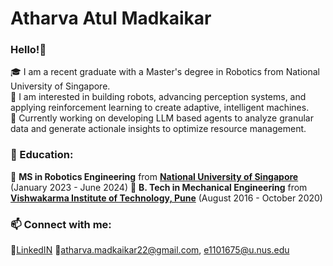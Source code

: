 # Atharva Atul Madkaikar

### Hello!👋

🎓 I am a recent graduate with a Master's degree in Robotics from National University of Singapore. <br>
👀 I am interested in building robots, advancing perception systems, and applying reinforcement learning to create adaptive, intelligent machines. <br>
🌱 Currently working on developing LLM based agents to analyze granular data and generate actionale insights to optimize resource management. <br>

### 🌱 Education:
🔹 **MS in Robotics Engineering** from [**National University of Singapore**](https://www.nus.edu.sg/) (January 2023 - June 2024)
🔹 **B. Tech in Mechanical Engineering** from [**Vishwakarma Institute of Technology, Pune**](https://www.vit.edu/) (August 2016 - October 2020)   

### 📫 Connect with me:
🔹[LinkedIN](https://www.linkedin.com/in/atharva-madkaikar-91158b162/)
🔹atharva.madkaikar22@gmail.com, e1101675@u.nus.edu


<!---
madkaikaratharva/madkaikaratharva is a ✨ special ✨ repository because its `README.md` (this file) appears on your GitHub profile.
You can click the Preview link to take a look at your changes.

- 🔭 I’m currently working on ...
- 🌱 I’m currently learning ...
- 👯 I’m looking to collaborate on ...
- 🤔 I’m looking for help with ...
- 💬 Ask me about ...
- 📫 How to reach me: ...
- 😄 Pronouns: ...
- ⚡ Fun fact: ...
--->
